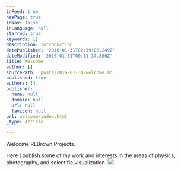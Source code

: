 ```yaml
---
inFeed: true
hasPage: true
inNav: false
inLanguage: null
starred: true
keywords: []
description: Introduction
datePublished: '2016-01-31T02:39:08.249Z'
dateModified: '2016-01-31T00:11:37.386Z'
title: Welcome
author: []
sourcePath: _posts/2016-01-30-welcome.md
published: true
authors: []
publisher:
  name: null
  domain: null
  url: null
  favicon: null
url: welcome/index.html
_type: Article

---
```

Welcome RLBrown Projects.

Here I publish some of my work and interests in the areas of physics, photography, and scientific visualization.
![](https://the-grid-user-content.s3-us-west-2.amazonaws.com/71130ed7-d5ae-41c1-b6fc-9dd65ab74cdb.jpg)
